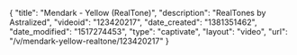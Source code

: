 {
    "title": "Mendark - Yellow (RealTone)",
    "description": "RealTones by Astralized",
    "videoid": "123420217",
    "date_created": "1381351462",
    "date_modified": "1517274453",
    "type": "captivate",
    "layout": "video",
    "url": "\/v\/mendark-yellow-realtone\/123420217"
}
